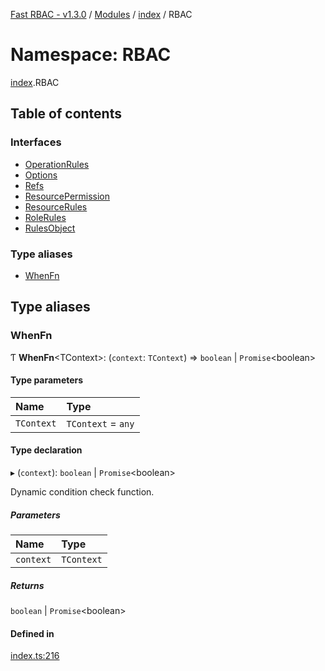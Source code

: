 [Fast RBAC - v1.3.0](../README.md) / [Modules](../modules.md) / [index](index.md) / RBAC

# Namespace: RBAC

[index](index.md).RBAC

## Table of contents

### Interfaces

- [OperationRules](../interfaces/index.rbac.operationrules.md)
- [Options](../interfaces/index.rbac.options.md)
- [Refs](../interfaces/index.rbac.refs.md)
- [ResourcePermission](../interfaces/index.rbac.resourcepermission.md)
- [ResourceRules](../interfaces/index.rbac.resourcerules.md)
- [RoleRules](../interfaces/index.rbac.rolerules.md)
- [RulesObject](../interfaces/index.rbac.rulesobject.md)

### Type aliases

- [WhenFn](index.rbac.md#whenfn)

## Type aliases

### WhenFn

Ƭ **WhenFn**<TContext\>: (`context`: `TContext`) => `boolean` \| `Promise`<boolean\>

#### Type parameters

| Name       | Type               |
| :--------- | :----------------- |
| `TContext` | `TContext` = `any` |

#### Type declaration

▸ (`context`): `boolean` \| `Promise`<boolean\>

Dynamic condition check function.

##### Parameters

| Name      | Type       |
| :-------- | :--------- |
| `context` | `TContext` |

##### Returns

`boolean` \| `Promise`<boolean\>

#### Defined in

[index.ts:216](https://github.com/SkeLLLa/fast-rbac/blob/e7b061f/src/index.ts#L216)
